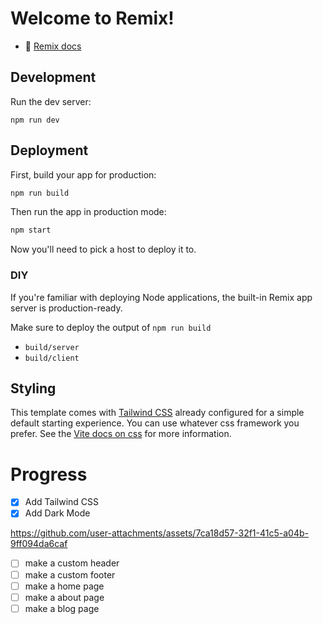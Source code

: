 # Welcome to Remix!

- 📖 [Remix docs](https://remix.run/docs)

## Development

Run the dev server:

```shellscript
npm run dev
```

## Deployment

First, build your app for production:

```sh
npm run build
```

Then run the app in production mode:

```sh
npm start
```

Now you'll need to pick a host to deploy it to.

### DIY

If you're familiar with deploying Node applications, the built-in Remix app server is production-ready.

Make sure to deploy the output of `npm run build`

- `build/server`
- `build/client`

## Styling

This template comes with [Tailwind CSS](https://tailwindcss.com/) already configured for a simple default starting experience. You can use whatever css framework you prefer. See the [Vite docs on css](https://vitejs.dev/guide/features.html#css) for more information.

# Progress

- [x] Add Tailwind CSS
- [x] Add Dark Mode

https://github.com/user-attachments/assets/7ca18d57-32f1-41c5-a04b-9ff094da6caf

- [ ] make a custom header
- [ ] make a custom footer
- [ ] make a home page
- [ ] make a about page
- [ ] make a blog page
